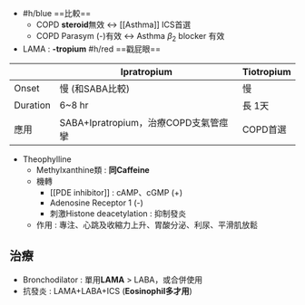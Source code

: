 - #h/blue ==比較==
	- COPD **steroid**無效 <-> [[Asthma]] ICS首選
	- COPD Parasym (-)有效 <-> Asthma $\beta_2$ blocker 有效
- LAMA : **-tropium** #h/red ==戳屁眼==

|          | Ipra**tropium**              | Tio**tropium** |
| -------- | ---------------------------- | -------------- |
| Onset    | 慢 (和SABA比較)                  | 慢              |
| Duration | 6~8 hr                       | 長 1天           |
| 應用       | SABA+Ipratropium，治療COPD支氣管痙攣 | COPD首選         |
- Theophylline
	- Methylxanthine類 : **同Caffeine**
	- 機轉 
		- [[PDE inhibitor]] : cAMP、cGMP (+)
		- Adenosine Receptor 1 (-)
		- 刺激Histone deacetylation : 抑制發炎
	- 作用 : 專注、心跳及收縮力上升、胃酸分泌、利尿、平滑肌放鬆
## 治療
- Bronchodilator : 單用**LAMA** > LABA，或合併使用
- 抗發炎 : LAMA+LABA+ICS (**Eosinophil多才用**)